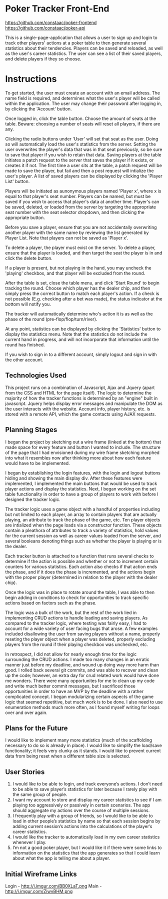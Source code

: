 # Poker Tracker Front-End

https://github.com/constaac/poker-frontend
https://github.com/constaac/poker-api

This is a single-page-application that allows a user to sign up and login to track
other players' actions at a poker table to then generate several statistics about
their tendencies. Players can be saved and reloaded, as well as the user's
career statistics. The user can see a list of their saved players, and delete
players if they so choose.

# Instructions

To get started, the user must create an account with an email address. The name
field is required, and determines what the user's player will be called within
the application. The user may change their password after logging in, by clicking
the 'Account' button.

Once logged in, click the table button. Choose the amount of seats at the table.
Beware: choosing a number of seats will reset all players, if there are any.

Clicking the radio buttons under 'User' will set that seat as the user. Doing so
will automatically load the user's statistics from the server. Setting the user
overwrites the player's data that was in that seat previously, so be sure to save
that player if you wish to retain that data. Saving players at the table initiates
a patch request to the server that saves the player if it exists, or creates it
if not. The first time a user sits at the table, a patch request will be made to
save the player, but fail and then a post request will intialize the user's player.
A list of saved players can be displayed by clicking the 'Player List'
button.

Players will be initiated as aunonymous players named 'Player x', where x is equal
to that player's seat number. Players can be named, but must be saved if you wish
to access that player's data at another time. Player's can be saved, deleted, or
loaded from the server by targeting the appropriate seat number with the seat
selector dropdown, and then clicking the appropriate button.

Before you save a player, ensure that you are not accidentally overwriting another
player with the same name by reviewing the list generated by Player List. Note that
players can not be saved as 'Player x'.

To delete a player, the player must exist on the server. To delete a player, ensure
that the player is loaded, and then target the seat the player is in and click
the delete button.

If a player is present, but not playing in the hand, you may uncheck the 'playing'
checkbox, and that player will be excluded from the round.

After the table is set, close the table menu, and click 'Start Round' to begin
tracking the round. Choose which player has the dealer chip, and then simply press
the correct button to match each player's action. If a check is not possible (E.g.
checking after a bet was made), the status indicator at the bottom will notify you.

The tracker will automatically determine who's action it is as well as the phase
of the round (pre-flop/flop/turn/river).

At any point, statistics can be displayed by clicking the 'Statistics' button to
display the statistics menu. Note that the statistics do not include the current
hand in progress, and will not incorporate that information until the round has
finished.

If you wish to sign in to a different
account, simply logout and sign in with the other account.

## Technologies Used

This project runs on a combination of Javascript, Ajax and Jquery (apart from the
CSS and HTML for the page itself). The logic to determine the majority of
how the tracker functions is determined by an "engine" built in javascript. Jquery
helps display error messages and manipulate the DOM as the user interacts with
the website. Account info, player history, etc. is stored with a remote API, which
the game contacts using AJAX requests.

## Planning Stages

I began the project by sketching out a wire frame (linked at the bottom) that
made space for every feature and button I wanted to include. The structure of the
page that I had envisioned during my wire frame sketching morphed into what it
resembles now after thinking more about how each feature would have to be implemented.

I began by establishing the login features, with the login and logout buttons hiding
and showing the main display div. After these features were implemented, I implemented
the main buttons that would be used to track player actions and display the statistics.
Next, I began working on the set table functionality in order to have a group of players
to work with before I designed the tracker logic.

The tracker logic uses a game object with a handful of properties including but not
limited to each player, an array to contain players that are actually playing, an
attribute to track the phase of the game, etc. Ten player objects are intialized
when the page loads via a constructor function. These objects contain a pleathora of
attributes to track a variety of statistics, hold values for the current session
as well as career values loaded from the server, and several booleans denoting things
such as whether the player is playing or is the dealer.

Each tracker button is attached to a function that runs several checks to determine if
the action is possible and whether or not to increment certain counters for various
statistics. Each action also checks if that action ends the phase, and if it does
the phase is incremented, and the actions begin with the proper player (determined in
relation to the player with the dealer chip).

Once the logic was in place to rotate around the table, I was able to then begin adding
in conditions to check for opportunities to track specific actions based on factors
such as the phase.

The logic was a bulk of the work, but the rest of the work lied in implementing
CRUD actions to handle loading and saving players. As compared to the tracker logic,
where testing was fairly easy, I had to account for a wide variety of user facing bugs
that arose. A few examples included disallowing the user from saving players without
a name, properly reseting the player object when a player was deleted, properly excluding
players from the round if their playing checkbox was unchecked, etc.

In retrospect, I did not allow for nearly enough time for the logic surrounding the
CRUD actions. I made too many changes in an erratic manner just before my deadline, and
wound up doing way more harm than good. I rolled back several git commits, and was
able to recover and clean up the code; however, an extra day for crud related work
would have done me wonders. There were many opportunites for me to clean up my code
and write much better commit messages, but I sacrificed those opportunities in order
to have an MVP by the deadline with a rather complicated concept. I began modularizing
certain aspects of the game logic that seemed repetitive, but much work is to be done.
I also need to use enumeration methods much more often, as I found myself writing
for loops over and over again.

## Plans for the Future

I would like to implement many more statistics (much of the scaffolding necessary
to do so is already in place). I would like to simplify the load/save functionality;
it feels very clunky as it stands. I would like to prevent current data from being reset
when a different table size is selected.

## User Stories

1. I would like to be able to login, and track everyone’s actions. I don’t need to be able to save player’s statistics for later because I rarely play with the same group of people.
2. I want my account to store and display my career statistics to see if I am playing too aggressively or passively in certain scenarios. The app should aggregate my actions over the course of multiple sessions.
3. I frequently play with a group of friends, so I would like to be able to load in other people’s statistics by name so that each session begins by adding current session’s actions into the calculations of the player’s career statistics.
4. I would like the tracker to automatically load in my own career statistics whenever I play.
5. I’m not a good poker player, but I would like it if there were some links to information on the statistics that the app generates so that I could learn about what the app is telling me about a player.


## Initial Wireframe Links

Login - http://i.imgur.com/BB0XLaT.png
Main - http://i.imgur.com/ZiwvBHM.png
